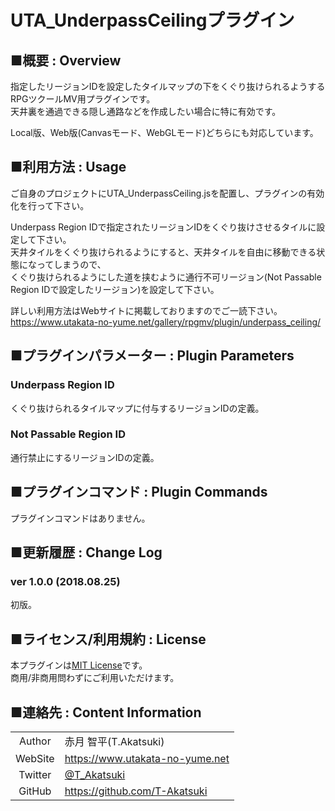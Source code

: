 # UTA_UnderpassCeilingプラグイン

## ■概要 : Overview
指定したリージョンIDを設定したタイルマップの下をくぐり抜けられるようするRPGツクールMV用プラグインです。  
天井裏を通過できる隠し通路などを作成したい場合に特に有効です。  

Local版、Web版(Canvasモード、WebGLモード)どちらにも対応しています。

## ■利用方法 : Usage
ご自身のプロジェクトにUTA_UnderpassCeiling.jsを配置し、プラグインの有効化を行って下さい。  

Underpass Region IDで指定されたリージョンIDをくぐり抜けさせるタイルに設定して下さい。  
天井タイルをくぐり抜けられるようにすると、天井タイルを自由に移動できる状態になってしまうので、  
くぐり抜けられるようにした道を挟むように通行不可リージョン(Not Passable Region IDで設定したリージョン)を設定して下さい。  

詳しい利用方法はWebサイトに掲載しておりますのでご一読下さい。  
https://www.utakata-no-yume.net/gallery/rpgmv/plugin/underpass_ceiling/

## ■プラグインパラメーター : Plugin Parameters
### Underpass Region ID
くぐり抜けられるタイルマップに付与するリージョンIDの定義。

### Not Passable Region ID
通行禁止にするリージョンIDの定義。

## ■プラグインコマンド : Plugin Commands
プラグインコマンドはありません。

## ■更新履歴 : Change Log
### ver 1.0.0 (2018.08.25)
初版。

## ■ライセンス/利用規約 : License
本プラグインは[MIT License](LICENSE)です。  
商用/非商用問わずにご利用いただけます。

## ■連絡先 : Content Information

|  |  |
|:---:|:---|
| Author | 赤月 智平(T.Akatsuki) |
| WebSite | https://www.utakata-no-yume.net |
| Twitter | [@T_Akatsuki](https://twitter.com/t_akatsuki) |
| GitHub | https://github.com/T-Akatsuki |
